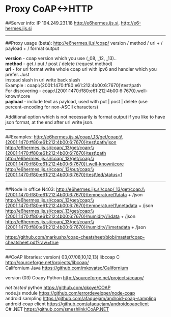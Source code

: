 Proxy CoAP<->HTTP
==========================

##Server info:
IP 194.249.231.18
<http://e6hermes.ijs.si>, <http://e6-hermes.ijs.si>

----------------------------------------------------------------------------------------------------------------------

##Proxy usage (beta):
http://e6hermes.ij.si/coap/ version / method / url + / payload + / format output

**version** - coap version which you use (_08, _12, _13)..  
**method** - get / put / post / delete (request method)  
**url** - for url format write whole coap url with ipv6 and handler which you prefer. Just  
instead slash in url write back slash  
Example : coap:\\{2001:1470:ff80:e61:212:4b00:6:7670}\test\path  
For discovering - coap:\\{2001:1470:ff80:e61:212:4b00:6:7670}\.well-known\core  
**payload** - include text as payload, used with put | post | delete (use percent-encoding for non-ASCII characters)  

Additional option which is not necessarily is format output if you like to have json format, at the end after url write json.  

----------------------------------------------------------------------------------------------------------------------

##Examples:
http://e6hermes.ijs.si/coap/_13/get/coap:\\{2001:1470:ff80:e61:212:4b00:6:7670}\test\path/json  
http://e6hermes.ijs.si/coap/_13/get/coap:\\{2001:1470:ff80:e61:212:4b00:6:7670}\test\path  
http://e6hermes.ijs.si/coap/_13/get/coap:\\{2001:1470:ff80:e61:212:4b00:6:7670}\.well-known\core  
http://e6hermes.ijs.si/coap/_13/put/coap:\\{2001:1470:ff80:e61:212:4b00:6:7670}\test\led/status=1  

----------------------------------------------------------------------------------------------------------------------

##Node in office N403:
http://e6hermes.ijs.si/coap/_13/get/coap:\\{2001:1470:ff80:e61:212:4b00:6:7670}\temperature\1\data + /json  
http://e6hermes.ijs.si/coap/_13/get/coap:\\{2001:1470:ff80:e61:212:4b00:6:7670}\temperature\1\metadata + /json  
http://e6hermes.ijs.si/coap/_13/get/coap:\\{2001:1470:ff80:e61:212:4b00:6:7670}\humidity\1\data + /json  
http://e6hermes.ijs.si/coap/_13/get/coap:\\{2001:1470:ff80:e61:212:4b00:6:7670}\humidity\1\metadata + /json  

<https://github.com/markushx/coap-cheatsheet/blob/master/coap-cheatsheet.pdf?raw=true>

----------------------------------------------------------------------------------------------------------------------

##CoAP libraries:
version( 03,07/08,10,12,13)
libcoap C <http://sourceforge.net/projects/libcoap/>  
Californium Java <https://github.com/mkovatsc/Californium>  

version (03)
Coapy Python <http://sourceforge.net/projects/coapy/>

*not tested*
python <https://github.com/okoye/COAP>  
node.js module <https://github.com/errordeveloper/node-coap>  
android sampling <https://github.com/afaquejam/android-coap-sampling>  
android coap client <https://github.com/afaquejam/androidcoapclient>  
C# .NET <https://github.com/smeshlink/CoAP.NET>
